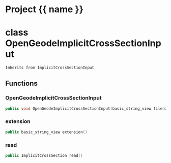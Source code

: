 <script setup>
import {useRoute} from 'vitepress'
const {path} = useRoute()
const tokens = path.split('/')
const words = tokens[2].split('-');
for (let i = 0; i < words.length; i++) {
    words[i] = words[i].charAt(0).toUpperCase() + words[i].slice(1);
    words[i] = words[i].replace('geode', 'Geode')
}
const name = words.join('-');
</script>
# Project {{ name }}

# class OpenGeodeImplicitCrossSectionInput


```cpp
Inherits from ImplicitCrossSectionInput
```



## Functions

### OpenGeodeImplicitCrossSectionInput

```cpp
public void OpenGeodeImplicitCrossSectionInput(basic_string_view filename)
```


### extension

```cpp
public basic_string_view extension()
```


### read

```cpp
public ImplicitCrossSection read()
```




